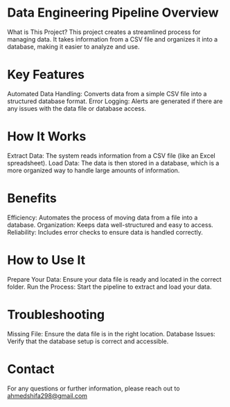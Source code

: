 # Data Engineering Pipeline Overview
What is This Project?
This project creates a streamlined process for managing data. It takes information from a CSV file and organizes it into a database, making it easier to analyze and use.

# Key Features
Automated Data Handling: Converts data from a simple CSV file into a structured database format.
Error Logging: Alerts are generated if there are any issues with the data file or database access.

# How It Works
Extract Data: The system reads information from a CSV file (like an Excel spreadsheet).
Load Data: The data is then stored in a database, which is a more organized way to handle large amounts of information.

# Benefits
Efficiency: Automates the process of moving data from a file into a database.
Organization: Keeps data well-structured and easy to access.
Reliability: Includes error checks to ensure data is handled correctly.

# How to Use It
Prepare Your Data: Ensure your data file is ready and located in the correct folder.
Run the Process: Start the pipeline to extract and load your data.

# Troubleshooting
Missing File: Ensure the data file is in the right location.
Database Issues: Verify that the database setup is correct and accessible.

# Contact
For any questions or further information, please reach out to ahmedshifa298@gmail.com
